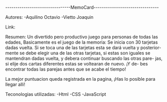 --------------------------------MemoCard--------------------------------

Autores:
	-Aquilino Octavio
	-Vietto Joaquin 

Link:

Resumen:
Un divertido pero productivo juego para personas de todas las edades, 
Basicamente es el juego de la memoria: Se inicia con 30 tarjetas dadas
vuelta. Si se toca una de las tarjetas esta se dará vuelta y posterior-
mente se debe elegir una de las otras tarjetas, si estas son iguales
se mantendran dadas vuelta, y debera continuar buscando las otras pare-
jas, si elije dos cartas diferentes estas se voltearan de nuevo. ¡Y de-
bes encontrar todas las parejas antes que se acabe el tiempo!

La mejor puntuacion queda registrada en la pagina, ¡Has
lo posible para llegar alli!

Teconologias utilizadas: 
-Html
-CSS
-JavaScript

 